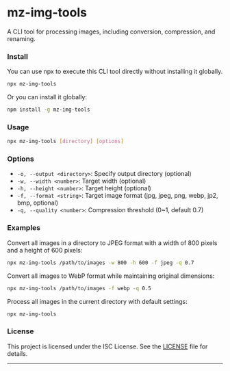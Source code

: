 # mz-img-tools

A CLI tool for processing images, including conversion, compression, and renaming.

### Install

You can use npx to execute this CLI tool directly without installing it globally.

```bash
npx mz-img-tools
```

Or you can install it globally:

```bash
npm install -g mz-img-tools
```

### Usage

```bash
npx mz-img-tools [directory] [options]
```

### Options

- `-o, --output <directory>`: Specify output directory (optional)
- `-w, --width <number>`: Target width (optional)
- `-h, --height <number>`: Target height (optional)
- `-f, --format <string>`: Target image format (jpg, jpeg, png, webp, jp2, bmp, optional)
- `-q, --quality <number>`: Compression threshold (0~1, default 0.7)

### Examples

Convert all images in a directory to JPEG format with a width of 800 pixels and a height of 600 pixels:

```bash
npx mz-img-tools /path/to/images -w 800 -h 600 -f jpeg -q 0.7
```

Convert all images to WebP format while maintaining original dimensions:

```bash
npx mz-img-tools /path/to/images -f webp -q 0.5
```

Process all images in the current directory with default settings:

```bash
npx mz-img-tools
```

### License

This project is licensed under the ISC License. See the [LICENSE](LICENSE) file for details.

---
